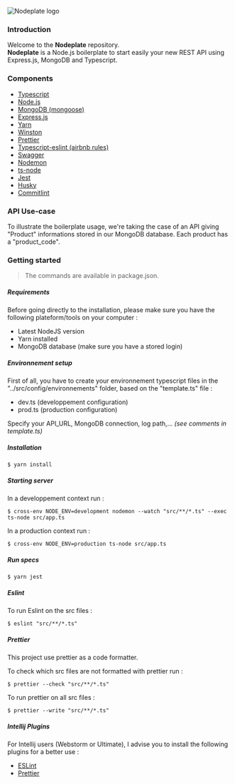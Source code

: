 ![Nodeplate logo](https://i.ibb.co/nz7xk5v/v1-logo.jpg)


### Introduction

Welcome to the **Nodeplate** repository.  
**Nodeplate** is a Node.js boilerplate to start easily your new REST API using 
Express.js, MongoDB and Typescript.

### Components

- [Typescript](https://www.typescriptlang.org/)
- [Node.js](https://nodejs.org)
- [MongoDB (mongoose)](https://mongoosejs.com/)
- [Express.js](https://expressjs.com/fr/)
- [Yarn](https://yarnpkg.com/lang/fr/)
- [Winston](https://github.com/winstonjs/winston)
- [Prettier](https://prettier.io/)
- [Typescript-eslint (airbnb rules)](https://github.com/typescript-eslint/typescript-eslint)
- [Swagger](https://github.com/typescript-eslint/typescript-eslint)
- [Nodemon](https://nodemon.io/)
- [ts-node](https://github.com/TypeStrong/ts-node)
- [Jest](https://jestjs.io/)
- [Husky](https://github.com/typicode/husky)
- [Commitlint](https://commitlint.js.org/#/)

### API Use-case
To illustrate the boilerplate usage, we're taking the case of an API giving "Product" informations
stored in our MongoDB database. Each product has a "product_code".


### Getting started

>The commands are available in package.json.

##### Requirements

Before going directly to the installation, please make sure you have the
following plateform/tools on your computer  :

- Latest NodeJS version
- Yarn installed
- MongoDB database (make sure you have a stored login)

##### Environnement setup

First of all, you have to create your environnement typescript files in the 
"../src/config/environnements" folder, based on the "template.ts" file :

- dev.ts (developpement configuration)
- prod.ts (production configuration)

Specify your API_URL, MongoDB connection, log path,... *(see comments in 
template.ts)*

##### Installation

    $ yarn install

##### Starting server

   
In a developpement context run :

    $ cross-env NODE_ENV=development nodemon --watch "src/**/*.ts" --exec ts-node src/app.ts

In a production context run :

    $ cross-env NODE_ENV=production ts-node src/app.ts
    
##### Run specs

    $ yarn jest
    
##### Eslint

To run Eslint on the src files :

    $ eslint "src/**/*.ts"

##### Prettier

This project use prettier as a code formatter.

To check which src files are not formatted with prettier run :

    $ prettier --check "src/**/*.ts"

To run prettier on all src files :

    $ prettier --write "src/**/*.ts"

##### Intellij Plugins

For Intellij users (Webstorm or Ultimate), I advise you to install the following 
plugins for a better use :

- [ESLint](https://plugins.jetbrains.com/plugin/7494-eslint)
- [Prettier](https://plugins.jetbrains.com/plugin/10456-prettier)
